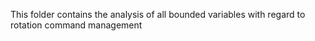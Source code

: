 This folder contains the analysis of all bounded variables with regard to rotation command management
